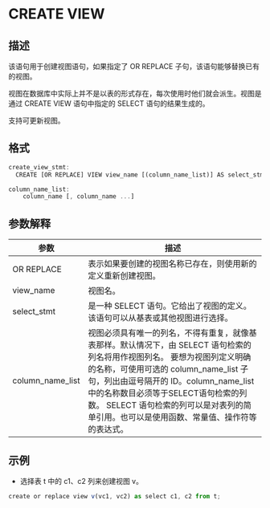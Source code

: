 CREATE VIEW 
================================



描述 
-----------

该语句用于创建视图语句，如果指定了 OR REPLACE 子句，该语句能够替换已有的视图。

视图在数据库中实际上并不是以表的形式存在，每次使用时他们就会派生。视图是通过 CREATE VIEW 语句中指定的 SELECT 语句的结果生成的。

支持可更新视图。

格式 
-----------

```javascript
create_view_stmt:
  CREATE [OR REPLACE] VIEW view_name [(column_name_list)] AS select_stmt;

column_name_list:
    column_name [, column_name ...]
```



参数解释 
-------------



|        参数        |                                                                                                                   描述                                                                                                                   |
|------------------|----------------------------------------------------------------------------------------------------------------------------------------------------------------------------------------------------------------------------------------|
| OR REPLACE       | 表示如果要创建的视图名称已存在，则使用新的定义重新创建视图。                                                                                                                                                                                                         |
| view_name        | 视图名。                                                                                                                                                                                                                                   |
| select_stmt      | 是一种 SELECT 语句。它给出了视图的定义。该语句可以从基表或其他视图进行选择。                                                                                                                                                                                             |
| column_name_list | 视图必须具有唯一的列名，不得有重复，就像基表那样。默认情况下，由 SELECT 语句检索的列名将用作视图列名。 要想为视图列定义明确的名称，可使用可选的 column_name_list 子句，列出由逗号隔开的 ID。column_name_list 中的名称数目必须等于SELECT语句检索的列数。 SELECT 语句检索的列可以是对表列的简单引用。也可以是使用函数、常量值、操作符等的表达式。 |



示例 
-----------

* 选择表 t 中的 c1、c2 列来创建视图 v。

  




```javascript
create or replace view v(vc1, vc2) as select c1, c2 from t;
```





